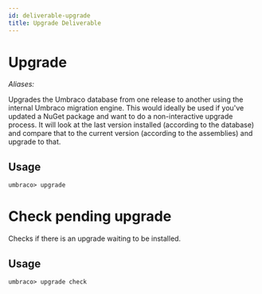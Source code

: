 ```yaml
---
id: deliverable-upgrade
title: Upgrade Deliverable
---
```


# Upgrade

_Aliases:_

Upgrades the Umbraco database from one release to another using the internal Umbraco migration engine. This would ideally be used if you've updated a NuGet package and want to do a non-interactive upgrade process. It will look at the last version installed (according to the database) and compare that to the current version (according to the assemblies) and upgrade to that.

## Usage

    umbraco> upgrade

# Check pending upgrade

Checks if there is an upgrade waiting to be installed.

## Usage

    umbraco> upgrade check